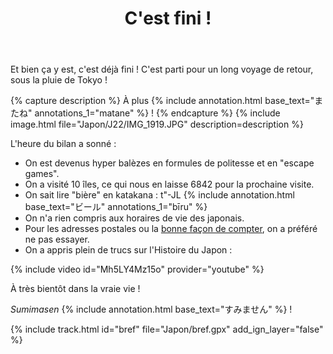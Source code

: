 ﻿---
title: "C'est fini !"
permalink: /Japon/J22/
sidebar:
  nav: "japon"
enable_tracks: true
---

Et bien ça y est, c'est déjà fini ! C'est parti pour un long voyage de retour, sous la pluie de Tokyo !

{% capture description %}
À plus
{% include annotation.html base_text="またね" annotations_1="matane" %} !
{% endcapture %}
{% include image.html file="Japon/J22/IMG_1919.JPG" description=description %}

L'heure du bilan a sonné :
* On est devenus hyper balèzes en formules de politesse et en "escape games".
* On a visité 10 îles, ce qui nous en laisse 6842 pour la prochaine visite.
* On sait lire "bière" en katakana :
  t"-JL
  {% include annotation.html base_text="ビール" annotations_1="bīru" %}
* On n'a rien compris aux horaires de vie des japonais.
* Pour les adresses postales ou la [bonne façon de compter](https://fr.wikipedia.org/wiki/Compter_en_japonais), on a préféré ne pas essayer.
* On a appris plein de trucs sur l'Histoire du Japon :

{% include video id="Mh5LY4Mz15o" provider="youtube" %}

À très bientôt dans la vraie vie !

*Sumimasen*
{% include annotation.html base_text="すみません" %} !

{% include track.html id="bref" file="Japon/bref.gpx" add_ign_layer="false" %}
